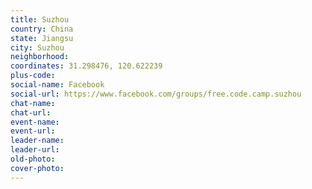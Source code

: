 ```yaml
---
title: Suzhou
country: China
state: Jiangsu
city: Suzhou
neighborhood: 
coordinates: 31.298476, 120.622239
plus-code:
social-name: Facebook
social-url: https://www.facebook.com/groups/free.code.camp.suzhou
chat-name:
chat-url:
event-name:
event-url:
leader-name:
leader-url:
old-photo: 
cover-photo:
---
```

